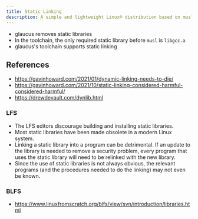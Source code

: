 ```yaml
---
title: Static Linking
description: A simple and lightweight Linux® distribution based on musl libc and toybox
---
```


- glaucus removes static libraries
- In the toolchain, the only required static library before `musl` is `libgcc.a`
- glaucus's toolchain supports static linking

## References
- https://gavinhoward.com/2021/01/dynamic-linking-needs-to-die/
- https://gavinhoward.com/2021/10/static-linking-considered-harmful-considered-harmful/
- https://drewdevault.com/dynlib.html

### LFS
- The LFS editors discourage building and installing static libraries.
- Most static libraries have been made obsolete in a modern Linux system.
- Linking a static library into a program can be detrimental. If an update to the library is needed to remove a security problem, every program that uses the static library will need to be relinked with the new library.
- Since the use of static libraries is not always obvious, the relevant programs (and the procedures needed to do the linking) may not even be known.

### BLFS
- https://www.linuxfromscratch.org/blfs/view/svn/introduction/libraries.html
